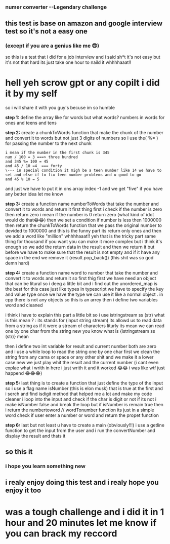 ### numer converter --Legendary challenge

## this test is base on amazon and google interview test so it's not a easy one

### (except if you are a genius like me 😎)

so this is a test that i did for a job interview
and i said sh\*t it's not easy but it's not that hard
its just take one hour to naild it whhhhaaat!!
# hell yeh scrow gpt or any copilt i did it by my self 

so i will share it with you guy's becuse im so humble

**step 1:**
define the array like for words
but what words?  numbers in words
for ones and teens and tens

**step 2:**
create a chunkToWords function that make the chunk of the number
and convert it to words but not just 3 digits of numbers
so i use the( %= ) for passing the number to the next chunk
```
i mean if the number in the first chunk is 345
num / 100 = 3 ===> three hundred
and 345 %= 100 = 45
and 45 / 10 =4  === forty
\--- in special condition it migh be a teen number like 14 we have to set and else if to fix teen number problems and u good to go
and 45 % 10 = 5
```
and just we have to put it in ons array index -1 and we get "five"
if you have any better idea let me know


**step 3:**
create a function name numberToWords that take the number and convert it to words and return it
first thing first i check if the number is zero then return zero
i mean if the number is 0 return zero (what kind of idot would do that😂😂)
then we set a condition if number is less then 1000000 then return the chunkToWords function
that we pass the original number to devided to 1000000
and this is the funny part its return only ones and then we add a word like "million"
whhhhaaat!! yeh that is the tricky part
same thing for thousand if you want you can make it more complex but i think it's enough
so we add the return data in the result and then we return it
but before we have to make sure that the result is not empty
and if it have any space in the end we remove it (result.pop\_back()) (this shit was so god demn hard)

**step 4:**
create a function name word to number that take the number and convert it to words and return it
so first thig first we have need an object that can be litural
so i deeg a little bit and i find out the unordered\_map is the best for this case
just like types in typescript we have to specify the key and value type
once we have the type we can use it like a normal object . in cpp there is not any objects so this is an arrey
then i define two variables word and cleaned


i think i have to explain this part a little bit 
    so i use istringstream ss (str) what is this mean ? :
    its stands for (input string stream) its allowd us to read data from a string as if it were a stream of characters
    liturly its mean we can read one by one char from the string
    new you know what is {istringstream ss (str)} mean

then i define two int variable for result and current number both are zero
and i use a while loop to read the string one by one char
first we clean the string from any cama or space or any other shit and we make it a lower case
new we just play whit the result and the current number 
(i cant even explae what i writh in here i just writh it and it worked 😂😂 i was like wtf just happend 😂😂😂)


**step 5:**
last thing is to create a function that just define the type of the input
so i use a flag name isNumber (this is elon musk) that is true at the first
and i serch and find isdigit method that helped me a lot and make my code cleaner
i loop into the input and check if the char is digit or not if its not i make isNumber false and break the loop
but if isNumber is remain true then i return the numbertoword // wordTonumber function
its just in a simple word check if user enter a number or  word and return the propet function

**step 6:**
last but not least u have to create a main (obviously!!!)
i use a getline function to get the input from the user
and i run the convertNumber and display the result
and thats it

## so this it

### i hope you learn something new

## i realy enjoy doing this test and i realy hope you enjoy it too

# was a tough challenge and i did it in 1 hour and 20 minutes let me know if you can brack my reccord

